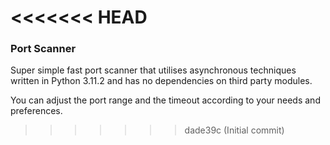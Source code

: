 <<<<<<< HEAD
=======
### Port Scanner
Super simple fast port scanner that utilises asynchronous techniques written in Python 3.11.2 and has no dependencies on third party modules. 

You can adjust the port range and the timeout according to your needs and preferences.
>>>>>>> dade39c (Initial commit)

